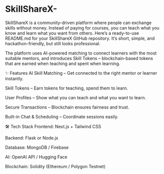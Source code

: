 # SkillShareX-
SkillShareX is a community-driven platform where people can exchange skills without money. Instead of paying for courses, you can teach what you know and learn what you want from others.
Here’s a ready-to-use README.md for your SkillShareX GitHub repository.
It’s short, simple, and hackathon-friendly, but still looks professional.

The platform uses AI-powered matching to connect learners with the most suitable mentors, and introduces Skill Tokens – blockchain-based tokens that are earned when teaching and spent when learning.

✨ Features
AI Skill Matching – Get connected to the right mentor or learner instantly.

Skill Tokens – Earn tokens for teaching, spend them to learn.

User Profiles – Show what you can teach and what you want to learn.

Secure Transactions – Blockchain ensures fairness and trust.

Built-in Chat & Scheduling – Coordinate sessions easily.

🛠 Tech Stack
Frontend: Next.js + Tailwind CSS

Backend: Flask or Node.js

Database: MongoDB / Firebase

AI: OpenAI API / Hugging Face

Blockchain: Solidity (Ethereum / Polygon Testnet)
